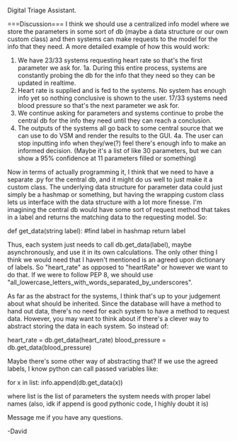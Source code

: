 Digital Triage Assistant.

===Discussion===
I think we should use a centralized info model where we store the parameters in some sort of db (maybe a data structure or our own custom class) and then systems can make requests to the model for the info that they need. A more detailed example of how this would work:

  1. We have 23/33 systems requesting heart rate so that's the first parameter we ask for.
    1a. During this entire process, systems are constantly probing the db for the info that they need so they can be updated in realtime.
  2. Heart rate is supplied and is fed to the systems. No system has enough info yet so nothing conclusive is shown to the user. 17/33 systems need blood pressure so that's the next parameter we ask for.
  3. We continue asking for parameters and systems continue to probe the central db for the info they need until they can reach a conclusion.
  4. The outputs of the systems all go back to some central source that we can use to do VSM and render the results to the GUI.
    4a. The user can stop inputting info when they/we(?) feel there's enough info to make an informed decision. (Maybe it's a list of like 30 parameters, but we can show a 95% confidence at 11 parameters filled or something)
    
Now in terms of actually programming it, I think that we need to have a separate .py for the central db, and it might do us well to just make it a custom class. The underlying data structure for parameter data could just simply be a hashmap or something, but having the wrapping custom class lets us interface with the data structure with a lot more finesse. I'm imagining the central db would have some sort of request method that takes in a label and returns the matching data to the requesting model. So:

def get_data(string label):
  #find label in hashmap
  return label
  
Thus, each system just needs to call db.get_data(label), maybe asynchronously, and use it in its own calculations. The only other thing I think we would need that I haven't mentioned is an agreed upon dictionary of labels. So "heart_rate" as opposed to "heartRate" or however we want to do that. If we were to follow PEP 8, we should use "all_lowercase_letters_with_words_separated_by_underscores".

As far as the abstract for the systems, I think that's up to your judgement about what should be inherited. Since the database will have a method to hand out data, there's no need for each system to have a method to request data. However, you may want to think about if there's a clever way to abstract storing the data in each system. So instead of:

  heart_rate = db.get_data(heart_rate)
  blood_pressure = db.get_data(blood_pressure)
  
Maybe there's some other way of abstracting that? If we use the agreed labels, I know python can call passed variables like:

  for x in list:
    info.append(db.get_data(x))
    
  where list is the list of parameters the system needs with proper label names (also, idk if append is good pythonic code, I highly doubt it is)

Message me if you have any questions.

-David
